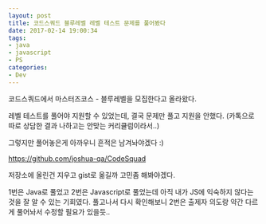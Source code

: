 ```yaml
---
layout: post
title: 코드스쿼드 블루레벨 레벨 테스트 문제를 풀어봤다
date: 2017-02-14 19:00:34
tags:
- java
- javascript
- PS
categories:
- Dev
---
```


코드스쿼드에서 마스터즈코스 - 블루레벨을 모집한다고 올라왔다.

레벨 테스트를 풀어야 지원할 수 있었는데, 결국 문제만 풀고 지원을 안했다.
(카톡으로 따로 상담한 결과 나하고는 안맞는 커리큘럼이라서..)

그렇지만 풀어놓은게 아까우니 흔적은 남겨놔야겠다 :)

https://github.com/joshua-qa/CodeSquad

저장소에 올린건 지우고 gist로 옮길까 고민좀 해봐야겠다.

1번은 Java로 풀었고 2번은 Javascript로 풀었는데 아직 내가 JS에 익숙하지 않다는 것을 잘 알 수 있는 기회였다. 풀고나서 다시 확인해보니 2번은 출제자 의도랑 약간 다르게 풀어놔서 수정할 필요가 있을듯..
